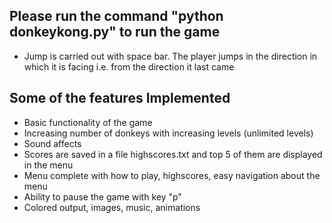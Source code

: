 ## Please run the command "python donkeykong.py" to run the game

* Jump is carried out with space bar. The player jumps in the direction in which it is facing i.e. from the direction it last came

## Some of the features Implemented

* Basic functionality of the game
* Increasing number of donkeys with increasing levels (unlimited levels)
* Sound affects
* Scores are saved in a file highscores.txt and top 5 of them are displayed in the menu
* Menu complete with how to play, highscores, easy navigation about the menu
* Ability to pause the game with key "p"
* Colored output, images, music, animations

